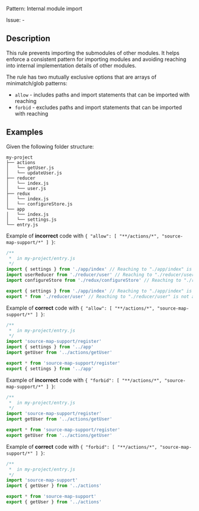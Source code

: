 Pattern: Internal module import

Issue: -

## Description

This rule prevents importing the submodules of other modules. It helps enforce a consistent pattern for importing modules and avoiding reaching into internal implementation details of other modules.

The rule has two mutually exclusive options that are arrays of minimatch/glob patterns:
- `allow` - includes paths and import statements that can be imported with reaching
- `forbid` - excludes paths and import statements that can be imported with reaching

## Examples

Given the following folder structure:
```
my-project
├── actions
│   └── getUser.js
│   └── updateUser.js
├── reducer
│   └── index.js
│   └── user.js
├── redux
│   └── index.js
│   └── configureStore.js
└── app
│   └── index.js
│   └── settings.js
└── entry.js
```

Example of **incorrect** code with `{ "allow": [ "**/actions/*", "source-map-support/*" ] }`:
```js
/**
 *  in my-project/entry.js
 */
import { settings } from './app/index' // Reaching to "./app/index" is not allowed
import userReducer from './reducer/user' // Reaching to "./reducer/user" is not allowed
import configureStore from './redux/configureStore' // Reaching to "./redux/configureStore" is not allowed

export { settings } from './app/index' // Reaching to "./app/index" is not allowed
export * from './reducer/user' // Reaching to "./reducer/user" is not allowed
```

Example of **correct** code with `{ "allow": [ "**/actions/*", "source-map-support/*" ] }`:
```js
/**
 *  in my-project/entry.js
 */
import 'source-map-support/register'
import { settings } from '../app'
import getUser from '../actions/getUser'

export * from 'source-map-support/register'
export { settings } from '../app'
```

Example of **incorrect** code with `{ "forbid": [ "**/actions/*", "source-map-support/*" ] }`:
```js
/**
 *  in my-project/entry.js
 */
import 'source-map-support/register'
import getUser from '../actions/getUser'

export * from 'source-map-support/register'
export getUser from '../actions/getUser'
```

Example of **correct** code with `{ "forbid": [ "**/actions/*", "source-map-support/*" ] }`:
```js
/**
 *  in my-project/entry.js
 */
import 'source-map-support'
import { getUser } from '../actions'

export * from 'source-map-support'
export { getUser } from '../actions'
```